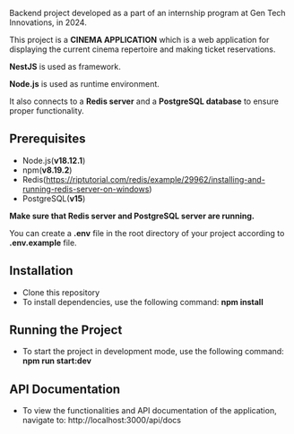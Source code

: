 Backend project developed as a part of an internship program at Gen Tech Innovations, in 2024.

This project is a **CINEMA APPLICATION** which is a web application for displaying the current cinema repertoire and making ticket reservations.

**NestJS** is used as framework.

**Node.js** is used as runtime environment.

It also connects to a **Redis server** and a **PostgreSQL database** to ensure proper functionality.

## Prerequisites

- Node.js(**v18.12.1**)
- npm(**v8.19.2**)
- Redis(https://riptutorial.com/redis/example/29962/installing-and-running-redis-server-on-windows)
- PostgreSQL(**v15**)

**Make sure that Redis server and PostgreSQL server are running.**

You can create a **.env** file in the root directory of your project according to **.env.example** file.

## Installation

- Clone this repository
- To install dependencies, use the following command: **npm install**

## Running the Project

- To start the project in development mode, use the following command: **npm run start:dev**
## API Documentation

- To view the functionalities and API documentation of the application, navigate to: http://localhost:3000/api/docs












 
